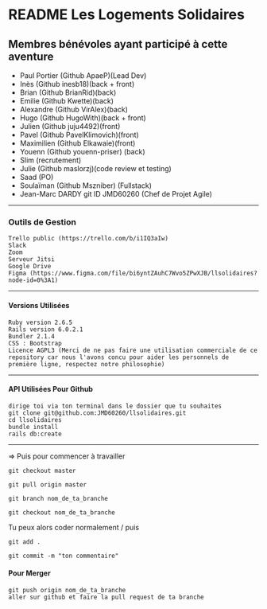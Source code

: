 # README Les Logements Solidaires #

## Membres bénévoles ayant participé à cette aventure ##

+ Paul Portier (Github ApaeP)(Lead Dev)
+ Inès (Github inesb18)(back + front)
+ Brian (Github BrianRid)(back)
+ Emilie (Github Kwette)(back)
+ Alexandre (Github VirAlex)(back)
+ Hugo (Github HugoWith)(back + front)
+ Julien (Github juju4492)(front)
+ Pavel (Github PavelKlimovich)(front)
+ Maximilien (Github Elkawaie)(front)
+ Youenn (Github youenn-priser) (back)
+ Slim (recrutement)
+ Julie (Github maslorzj)(code review et testing)
+ Saad (PO)
+ Soulaïman (Github Mszniber) (Fullstack)
+ Jean-Marc DARDY git ID JMD60260 (Chef de Projet Agile)

***

### Outils de Gestion ###

    Trello public (https://trello.com/b/i1IQ3aIw)
    Slack
    Zoom
    Serveur Jitsi
    Google Drive
    Figma (https://www.figma.com/file/bi6yntZAuhC7Wvo5ZPwXJB/llsolidaires?node-id=0%3A1)

***

#### Versions Utilisées ####

    Ruby version 2.6.5
    Rails version 6.0.2.1
    Bundler 2.1.4
    CSS : Bootstrap
    Licence AGPL3 (Merci de ne pas faire une utilisation commerciale de ce repository car nous l'avons concu pour aider les personnels de première ligne, respectez notre philosophie)

***

#### API Utilisées Pour Github ####

    dirige toi via ton terminal dans le dossier que tu souhaites
    git clone git@github.com:JMD60260/llsolidaires.git
    cd llsolidaires
    bundle install
    rails db:create

***

=> Puis pour commencer à travailler

    git checkout master

    git pull origin master

    git branch nom_de_ta_branche

    git checkout nom_de_ta_branche

Tu peux alors coder normalement / puis

    git add .

    git commit -m "ton commentaire"

#### Pour Merger ####

    git push origin nom_de_ta_branche
    aller sur github et faire la pull request de ta branche

